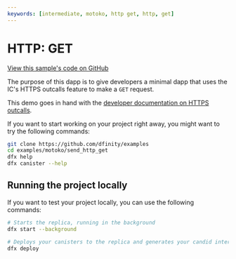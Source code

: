 ```yaml
---
keywords: [intermediate, motoko, http get, http, get]
---
```


# HTTP: GET

[View this sample's code on GitHub](https://github.com/dfinity/examples/tree/master/motoko/send_http_get)

The purpose of this dapp is to give developers a minimal dapp that uses the IC's HTTPS outcalls feature to make a `GET` request.

This demo goes in hand with the [developer documentation on HTTPS outcalls](https://internetcomputer.org/docs/current/developer-docs/integrations/https-outcalls/https-outcalls-get).

If you want to start working on your project right away, you might want to try the following commands:

```bash
git clone https://github.com/dfinity/examples
cd examples/motoko/send_http_get
dfx help
dfx canister --help
```

## Running the project locally
If you want to test your project locally, you can use the following commands:

```bash
# Starts the replica, running in the background
dfx start --background

# Deploys your canisters to the replica and generates your candid interface
dfx deploy
```


